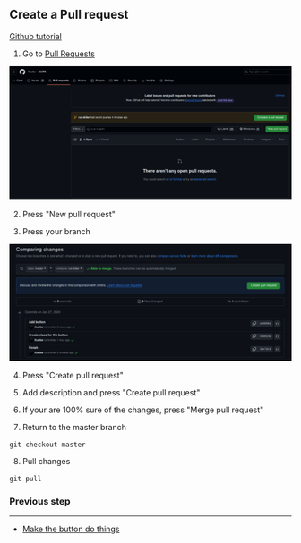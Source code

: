 ## Create a Pull request

[Github tutorial](https://docs.github.com/en/pull-requests/collaborating-with-pull-requests/proposing-changes-to-your-work-with-pull-requests/creating-a-pull-request)

1. Go to [Pull Requests](https://github.com/Kuellar/CUTA/pulls)

![Image 9 tutoria](./images/tuto_img9.png)

2. Press "New pull request"

3. Press your branch

![Image 10 tutoria](./images/tuto_img10.png)

4. Press "Create pull request"

5. Add description and press "Create pull request"

6. If your are 100% sure of the changes, press "Merge pull request"

7. Return to the master branch
```
git checkout master
```

8. Pull changes
```
git pull
```

### Previous step
---

- [Make the button do things](./Tutorial_5_Settings_button.md)
